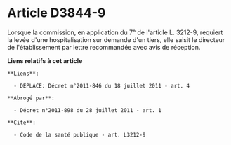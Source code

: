 # Article D3844-9

Lorsque la commission, en application du 7° de l'article L. 3212-9, requiert la levée d'une hospitalisation sur demande d'un
tiers, elle saisit le directeur de l'établissement par lettre recommandée avec avis de réception.

**Liens relatifs à cet article**

	**Liens**:

	  - DEPLACE: Décret n°2011-846 du 18 juillet 2011 - art. 4

	**Abrogé par**:

	  - Décret n°2011-898 du 28 juillet 2011 - art. 1

	**Cite**:

	  - Code de la santé publique - art. L3212-9
